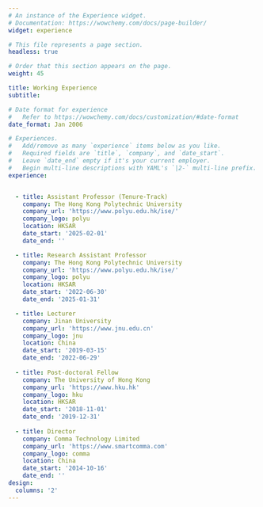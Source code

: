 ```yaml
---
# An instance of the Experience widget.
# Documentation: https://wowchemy.com/docs/page-builder/
widget: experience

# This file represents a page section.
headless: true

# Order that this section appears on the page.
weight: 45

title: Working Experience
subtitle:

# Date format for experience
#   Refer to https://wowchemy.com/docs/customization/#date-format
date_format: Jan 2006

# Experiences.
#   Add/remove as many `experience` items below as you like.
#   Required fields are `title`, `company`, and `date_start`.
#   Leave `date_end` empty if it's your current employer.
#   Begin multi-line descriptions with YAML's `|2-` multi-line prefix.
experience:


  - title: Assistant Professor (Tenure-Track)
    company: The Hong Kong Polytechnic University
    company_url: 'https://www.polyu.edu.hk/ise/'
    company_logo: polyu
    location: HKSAR
    date_start: '2025-02-01'
    date_end: ''

  - title: Research Assistant Professor
    company: The Hong Kong Polytechnic University
    company_url: 'https://www.polyu.edu.hk/ise/'
    company_logo: polyu
    location: HKSAR
    date_start: '2022-06-30'
    date_end: '2025-01-31'

  - title: Lecturer
    company: Jinan University
    company_url: 'https://www.jnu.edu.cn'
    company_logo: jnu
    location: China
    date_start: '2019-03-15'
    date_end: '2022-06-29'
        
  - title: Post-doctoral Fellow
    company: The University of Hong Kong
    company_url: 'https://www.hku.hk'
    company_logo: hku
    location: HKSAR
    date_start: '2018-11-01'
    date_end: '2019-12-31'
    
  - title: Director
    company: Comma Technology Limited
    company_url: 'https://www.smartcomma.com'
    company_logo: comma
    location: China
    date_start: '2014-10-16'
    date_end: ''
design:
  columns: '2'
---
```

